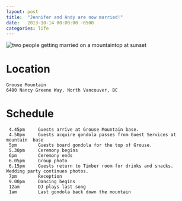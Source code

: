 ```yaml
---
layout: post
title:  "Jennifer and Andy are now married!"
date:   2013-10-14 00:00:00 -0500
categories: life
---
```


![two people getting married on a mountaintop at sunset](/assets/imags/10-12-2013.jpg)

# Location
    Grouse Mountain
    6400 Nancy Greene Way, North Vancouver, BC

# Schedule

 	 4.45pm	 	Guests arrive at Grouse Mountain base.
 	 4.50pm     Guests acquire gondola passes from Guest Services at mountain  base
 	 5pm	 	Guests board gondola for the top of Grouse.
 	 5.30pm	 	Ceremony begins
 	 6pm	 	Ceremony ends
 	 6.05pm	 	Group photo
 	 6.15pm	 	Guests return to Timber room for drinks and snacks. Wedding party continues photos.
 	 7pm	 	Reception
 	 9.00pm	 	Dancing begins
 	 12am	 	DJ plays last song
 	 1am	 	Last gondola back down the mountain
